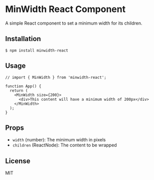 # MinWidth React Component

A simple React component to set a minimum width for its children.

## Installation

    $ npm install minwidth-react

## Usage

```tsx
// import { MinWidth } from 'minwidth-react';

function App() {
  return (
    <MinWidth size={200}>
      <div>This content will have a minimum width of 200px</div>
    </MinWidth>
  );
}
```

## Props

- `width` (number): The minimum width in pixels
- `children` (ReactNode): The content to be wrapped

## License

MIT
